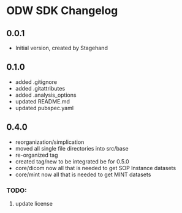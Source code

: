 # ODW SDK Changelog

## 0.0.1

- Initial version, created by Stagehand

## 0.1.0

- added .gitignore
- added .gitattributes
- added .analysis_options
- updated README.md
- updated pubspec.yaml

## 0.4.0

- reorganization/simplication
- moved all single file directories into src/base
- re-organized tag
- created tag/new to be integrated be for 0.5.0
- core/dicom now all that is needed to get SOP Instance datasets
- core/mint now all that is needed to get MINT datasets

### TODO:
1. update license
